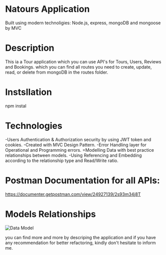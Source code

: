 # Natours Application

Built using modern technoligies: Node.js, express, mongoDB and mongoose by MVC

# Description

This ia a Tour application which you can use API's for Tours, Users, Reviews and Bookings.
which you can find all routes you need to create, update, read, or delete from mongoDB in the routes folder.

# Instsllation

npm instal

# Technologies

-Users Authentication & Authorization security by using JWT token and cookies.
-Created with MVC Design Pattern.
-Error Handling layer for Operational and Programming errors.
=Modelling Data with best practice relationships between models.
-Using Referencing and Embedding according to the relationship type and Read/Write ratio.

# Postman Documentation for all APIs:
  https://documenter.getpostman.com/view/24927139/2s93m34j8T

# Models Relationships
![Data Model](https://github.com/AhmedEliwa95/Tours-Application/assets/111222351/346ba376-4f48-48c5-bf14-2683a514c188)


you can find more and more by descriping the application and if you have any recommendation for better refactoring, kindly don't hesitate to inform me.
